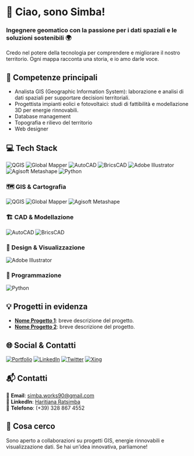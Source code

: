 # 👋 Ciao, sono Simba!
### Ingegnere geomatico con la passione per i dati spaziali e le soluzioni sostenibili 🌍

Credo nel potere della tecnologia per comprendere e migliorare il nostro territorio. Ogni mappa racconta una storia, e io amo darle voce.

## 🚀 Competenze principali
- Analista GIS (Geographic Information System): laborazione e analisi di dati spaziali per supportare decisioni territoriali.
- Progettista impianti eolici e fotovoltaici: studi di fattibilità e modellazione 3D per energie rinnovabili.
- Database management
- Topografia e rilievo del territorio
- Web designer

## 💻 Tech Stack
![QGIS](https://img.shields.io/badge/QGIS-589632?style=for-the-badge&logo=qgis&logoColor=white)
![Global Mapper](https://img.shields.io/badge/Global%20Mapper-1d3557?style=for-the-badge&logo=data:image/png;base64,iVBORw0KGgo=) <!-- Badge generico, personalizzabile se hai un logo -->
![AutoCAD](https://img.shields.io/badge/AutoCAD-e12127?style=for-the-badge&logo=autodesk&logoColor=white)
![BricsCAD](https://img.shields.io/badge/BricsCAD-0082C3?style=for-the-badge)
![Adobe Illustrator](https://img.shields.io/badge/adobeillustrator-%23FF9A00.svg?style=for-the-badge&logo=adobeillustrator&logoColor=white)
![Agisoft Metashape](https://img.shields.io/badge/Agisoft%20Metashape-26a69a?style=for-the-badge&logo=data:image/png;base64,iVBORw0KGgo=) <!-- Badge generico, personalizzabile se hai un logo -->
![Python](https://img.shields.io/badge/python-3670A0?style=for-the-badge&logo=python&logoColor=ffdd54)

### 🗺️ GIS & Cartografia
![QGIS](...) ![Global Mapper](...) ![Agisoft Metashape](...)

### 🏗️ CAD & Modellazione
![AutoCAD](...) ![BricsCAD](...)

### 🎨 Design & Visualizzazione
![Adobe Illustrator](...)

### 🐍 Programmazione
![Python](...)

## 💡 Progetti in evidenza
- **[Nome Progetto 1](link-progetto)**: breve descrizione del progetto.
- **[Nome Progetto 2](link-progetto)**: breve descrizione del progetto.

## 🌐 Social & Contatti
[![Portfolio](https://img.shields.io/badge/Behance-1769ff?logo=behance&logoColor=white)](https://behance.net/Tsimbazaza)
[![LinkedIn](https://img.shields.io/badge/LinkedIn-0A66C2?logo=linkedin&logoColor=white)](https://www.linkedin.com/in/Tsimbazaza)
[![Twitter](https://img.shields.io/badge/Twitter-1DA1F2?logo=twitter&logoColor=white)](https://twitter.com/Tsimbazaza)
[![Xing](https://img.shields.io/badge/Xing-006567?logo=xing&logoColor=white)](https://www.xing.com/profile/Tsimbazaza)

## 📬 Contatti
📧 **Email**: simba.works90@gmail.com  
🔗 **LinkedIn**: [Haritiana Ratsimba](https://www.linkedin.com/in/haritiana-ratsimba-597737bb/)  
📱 **Telefono**: (+39) 328 867 4552

## 🎯 Cosa cerco
Sono aperto a collaborazioni su progetti GIS, energie rinnovabili e visualizzazione dati. Se hai un’idea innovativa, parliamone!



<!---
Tsimbazaza/Tsimbazaza is a ✨ special ✨ repository because its `README.md` (this file) appears on your GitHub profile.
You can click the Preview link to take a look at your changes.
--->
